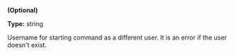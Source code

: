 **(Optional)**

**Type:** string

Username for starting command as a different user. It
is an error if the user doesn't exist.